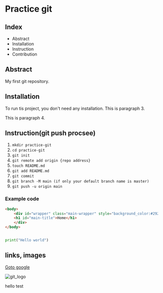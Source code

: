 # Practice git

## Index

- Abstract
- Installation
- Instruction
- Contribution

## Abstract

My first git repository.

## Installation

To run tis project, you don't need any installation.
This is paragraph 3.

This is paragraph 4.

## Instruction(git push procsee)

1. `mkdir practice-git`
2. `cd practice-git`
3. `git init`
4. `git remote add origin {repo address}`
5. `touch README.md`
6. `git add README.md`
7. `git commit`
8. `git branch -M main (if only your default branch name is master)`
9. `git push -u origin main`

### Example code

```html
<body>
    <div id="wrapper" class="main-wrapper" style="background_color:#292518;">
	<h1 id="main-title">Home</h1>
    </div>
</body>
```

```python

print("Hello world")

```

## links, images

[Goto google](https:www.google.com/)

![git_logo](https://gitforwindows.org/img/git_logo.png)


hello
test